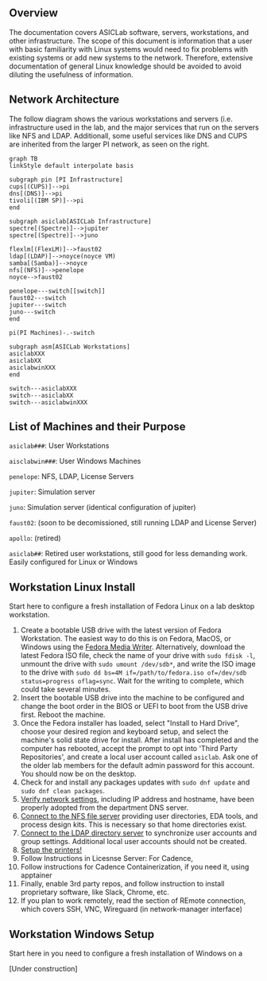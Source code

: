 ## Overview

The documentation covers ASICLab software, servers, workstations, and other infrastructure. The scope of this document is information that a user with basic familiarity with Linux systems would need to fix problems with existing systems or add new systems to the network. Therefore, extensive documentation of general Linux knowledge should be avoided to avoid diluting the usefulness of information.

## Network Architecture

The follow diagram shows the various workstations and servers (i.e. infrastructure used in the lab, and the major services that run on the servers like NFS and LDAP. Additionall, some useful services like DNS and CUPS are inherited from the larger PI network, as seen on the right.

```mermaid
graph TB
linkStyle default interpolate basis

subgraph pin [PI Infrastructure]
cups[(CUPS)]-->pi
dns[(DNS)]-->pi
tivoli[(IBM SP)]-->pi
end

subgraph asiclab[ASICLab Infrastructure]
spectre[(Spectre)]-->jupiter
spectre[(Spectre)]-->juno

flexlm[(FlexLM)]-->faust02
ldap[(LDAP)]-->noyce(noyce VM)
samba[(Samba)]-->noyce
nfs[(NFS)]-->penelope
noyce-->faust02

penelope---switch[[switch]]
faust02---switch
jupiter---switch
juno---switch
end

pi(PI Machines)-.-switch

subgraph asm[ASICLab Workstations]
asiclabXXX
asiclabXX
asiclabwinXXX
end

switch---asiclabXXX
switch---asiclabXX
switch---asiclabwinXXX
```


## List of Machines and their Purpose

`asiclab###`: User Workstations

`aisclabwin###`: User Windows Machines

`penelope`: NFS, LDAP, License Servers

`jupiter`: Simulation server

`juno`: Simulation server (identical configuration of jupiter)

`faust02`: (soon to be decomissioned, still running LDAP and License Server)

`apollo`: (retired)

`asiclab##`: Retired user workstations, still good for less demanding work. Easily configured for Linux or Windows

## Workstation Linux Install

Start here to configure a fresh installation of Fedora Linux on a lab desktop workstation.

1. Create a bootable USB drive with the latest version of Fedora Workstation. The easiest way to do this is on Fedora, MacOS, or Windows using the [Fedora Media Writer](https://getfedora.org/en/workstation/download/). Alternatively, download the latest Fedora ISO file, check the name of your drive with `sudo fdisk -l`, unmount the drive with `sudo umount /dev/sdb*`, and write the ISO image to the drive with `sudo dd bs=4M if=/path/to/fedora.iso of=/dev/sdb status=progress oflag=sync`. Wait for the writing to complete, which could take several minutes.
1. Insert the bootable USB drive into the machine to be configured and change the boot order in the BIOS or UEFI to boot from the USB drive first. Reboot the machine.
1. Once the Fedora installer has loaded, select "Install to Hard Drive", choose your desired region and keyboard setup, and select the machine's solid state drive for install. After install has completed and the computer has rebooted, accept the prompt to opt into 'Third Party Repositories', and create a local user account called `asiclab`. Ask one of the older lab members for the default admin password for this account. You should now be on the desktop.
1. Check for and install any packages updates with `sudo dnf update` and `sudo dnf clean packages`.
1. [Verify network settings](network_configuration.md), including IP address and hostname, have been properly adopted from the department DNS server.
1. [Connect to the NFS file server](file_server.md) providing user directories, EDA tools, and process design kits. This is necessary so that home directories exist.
1. [Connect to the LDAP directory server](user_management.md) to synchronize user accounts and group settings. Additional local user accounts should not be created.
1. [Setup the printers!](printer_config.md)
1. Follow Instructions in Licesnse Server: For Cadence, 
1. Follow instructions for Cadence Containerization, if you need it, using apptainer
1. Finally, enable 3rd party repos, and follow instruction to install proprietary software, like Slack, Chrome, etc.
1. If you plan to work remotely, read the section of REmote connection, which covers SSH, VNC, Wireguard (in network-manager interface)

## Workstation Windows Setup

Start here in you need to configure a fresh installation of Windows on a 

[Under construction]
